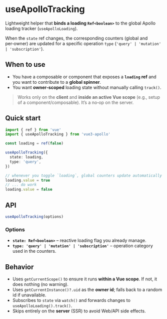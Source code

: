 # useApolloTracking

Lightweight helper that **binds a loading `Ref<boolean>`** to the global Apollo loading tracker (`useApolloLoading`).

When the `state` ref changes, the corresponding counters (global and per‑owner) are updated for a specific operation `type` (`'query' | 'mutation' | 'subscription'`).

## When to use
- You have a composable or component that exposes a **`loading` ref** and you want to contribute to a **global spinner**.
- You want **owner‑scoped** loading state without manually calling `track()`.

> Works only on the **client** and **inside an active Vue scope** (e.g., setup of a component/composable). It’s a no‑op on the server.

## Quick start

```ts
import { ref } from 'vue'
import { useApolloTracking } from 'vue3-apollo'

const loading = ref(false)

useApolloTracking({
  state: loading,
  type: 'query',
})

// whenever you toggle `loading`, global counters update automatically
loading.value = true
// ... do work
loading.value = false
```

## API

```ts
useApolloTracking(options)
```

### Options
- **`state: Ref<boolean>`** – reactive loading flag you already manage.
- **`type: 'query' | 'mutation' | 'subscription'`** – operation category used in the counters.

## Behavior
- Uses `getCurrentScope()` to ensure it runs **within a Vue scope**. If not, it does nothing (no warning).
- Uses `getCurrentInstance()?.uid` as the **owner id**; falls back to a random id if unavailable.
- Subscribes to `state` via `watch()` and forwards changes to `useApolloLoading().track()`.
- Skips entirely on the **server** (SSR) to avoid Web/API side effects.